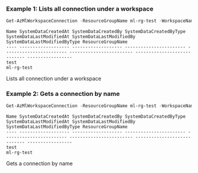 ### Example 1: Lists all connection under a workspace
```powershell
Get-AzMlWorkspaceConnection -ResourceGroupName ml-rg-test -WorkspaceName mlworkspace-portal01
```

```output
Name SystemDataCreatedAt SystemDataCreatedBy SystemDataCreatedByType SystemDataLastModifiedAt SystemDataLastModifiedBy SystemDataLastModifiedByType ResourceGroupName
---- ------------------- ------------------- ----------------------- ------------------------ ------------------------ ---------------------------- -----------------
test                                                                                                                                                ml-rg-test
```

Lists all connection under a workspace

### Example 2: Gets a connection by name
```powershell
Get-AzMlWorkspaceConnection -ResourceGroupName ml-rg-test -WorkspaceName mlworkspace-portal01 -ConnectionName test
```

```output
Name SystemDataCreatedAt SystemDataCreatedBy SystemDataCreatedByType SystemDataLastModifiedAt SystemDataLastModifiedBy SystemDataLastModifiedByType ResourceGroupName
---- ------------------- ------------------- ----------------------- ------------------------ ------------------------ ---------------------------- -----------------
test                                                                                                                                                ml-rg-test
```

Gets a connection by name

